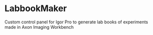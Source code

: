 # LabbookMaker
Custom control panel for Igor Pro to generate lab books of experiments made in Axon Imaging Workbench 

